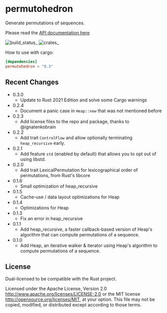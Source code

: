 # permutohedron

Generate permutations of sequences.

Please read the [API documentation here](https://docs.rs/permutohedron/)

![build_status](https://travis-ci.org/bluss/permutohedron.svg?branch=master)\_
![crates](http://meritbadge.herokuapp.com/permutohedron)\_

How to use with cargo:

```toml
[dependencies]
permutohedron = "0.3"
```

## Recent Changes

- 0.3.0
  - Update to Rust 2021 Edition and solve some Cargo warnings
- 0.2.4
  - Document a panic case in `Heap::new` that was not mentioned before
- 0.2.3
  - Add license files to the repo and package, thanks to \@ignatenkobrain
- 0.2.2
  - Add trait `ControlFlow` and allow optionally terminating `heap_recursive`
    early.
- 0.2.1
  - Add feature `std` (enabled by default) that allows you to opt out of using
    libstd.
- 0.2.0
  - Add trait LexicalPermutation for lexicographical order of permutations, from
    Rust\'s libcore
- 0.1.6
  - Small optimization of heap_recursive
- 0.1.5
  - Cache-use / data layout optimizations for Heap
- 0.1.4
  - Optimizations for Heap
- 0.1.3
  - Fix an error in heap_recursive
- 0.1.1
  - Add heap_recursive, a faster callback-based version of Heap\'s algorithm
    that can compute permutations of a sequence.
- 0.1.0
  - Add Heap, an iterative walker & iterator using Heap\'s algorithm to compute
    permutations of a sequence.

## License

Dual-licensed to be compatible with the Rust project.

Licensed under the Apache License, Version 2.0
<http://www.apache.org/licenses/LICENSE-2.0> or the MIT license
<http://opensource.org/licenses/MIT>, at your option. This file may not be
copied, modified, or distributed except according to those terms.
